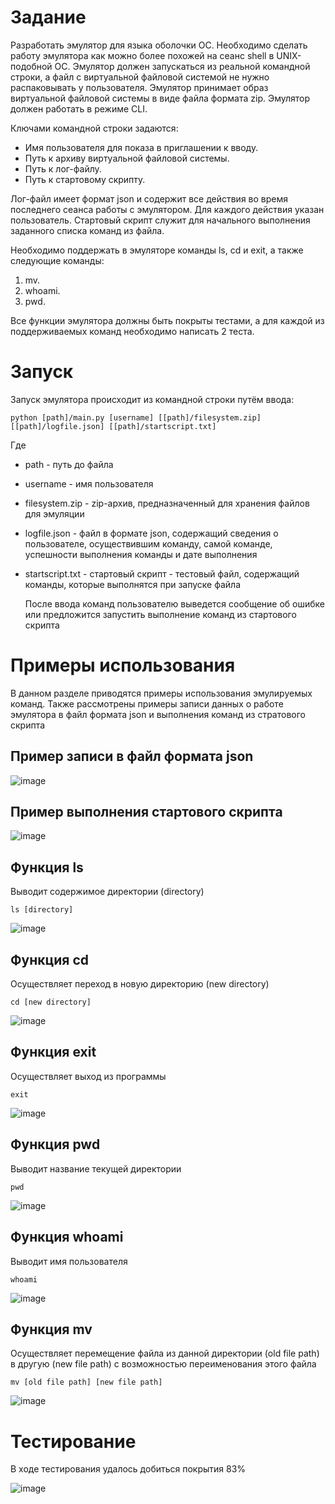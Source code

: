 # Задание
Разработать эмулятор для языка оболочки ОС. Необходимо сделать работу
эмулятора как можно более похожей на сеанс shell в UNIX-подобной ОС.
Эмулятор должен запускаться из реальной командной строки, а файл с
виртуальной файловой системой не нужно распаковывать у пользователя.
Эмулятор принимает образ виртуальной файловой системы в виде файла формата
zip. Эмулятор должен работать в режиме CLI.

Ключами командной строки задаются:
* Имя пользователя для показа в приглашении к вводу.
* Путь к архиву виртуальной файловой системы.
* Путь к лог-файлу.
* Путь к стартовому скрипту.

Лог-файл имеет формат json и содержит все действия во время последнего
сеанса работы с эмулятором. Для каждого действия указан пользователь.
Стартовый скрипт служит для начального выполнения заданного списка
команд из файла.

Необходимо поддержать в эмуляторе команды ls, cd и exit, а также
следующие команды:
1. mv.
2. whoami.
3. pwd.

Все функции эмулятора должны быть покрыты тестами, а для каждой из
поддерживаемых команд необходимо написать 2 теста.

# Запуск
Запуск эмулятора происходит из командной строки путём ввода:
```
python [path]/main.py [username] [[path]/filesystem.zip] [[path]/logfile.json] [[path]/startscript.txt]
```
Где
* path - путь до файла
* username - имя пользователя
* filesystem.zip - zip-архив, предназначенный для хранения файлов для эмуляции
* logfile.json - файл в формате json, содержащий сведения о пользователе, осуществившим команду, самой команде, успешности выполнения команды и дате выполнения
* startscript.txt - стартовый скрипт - тестовый файл, содержащий команды, которые выполнятся при запуске файла

  После ввода команд пользователю выведется сообщение об ошибке или предложится запустить выполнение команд из стартового скрипта

# Примеры использования

В данном разделе приводятся примеры использования эмулируемых команд. Также рассмотрены примеры записи данных о работе эмулятора в файл формата json и выполнения команд из стратового скрипта 

## Пример записи в файл формата json

![image](https://github.com/user-attachments/assets/f7e694c5-26c1-4fff-9a14-468aa80282b3)

## Пример выполнения стартового скрипта 

![image](https://github.com/user-attachments/assets/9536610b-61d6-4bd8-8b7d-e9489a5f193b)

## Функция ls

Выводит содержимое директории (directory)

```
ls [directory]
```

![image](https://github.com/user-attachments/assets/313a69ec-44da-448a-acc9-a745698051e9)

## Функция cd

Осуществляет переход в новую директорию (new directory)

```
cd [new directory]
```

![image](https://github.com/user-attachments/assets/672b9e2e-1e6d-4786-9535-4482f49cf981)

## Функция exit

Осуществляет выход из программы

```
exit
```

![image](https://github.com/user-attachments/assets/cf8e9e41-29da-4379-ac2f-c9cc655f0ef3)

## Функция pwd

Выводит название текущей директории

```
pwd
```

![image](https://github.com/user-attachments/assets/1cdf24aa-b6b5-41cc-a82b-04b9dc1007fa)

## Функция whoami

Выводит имя пользователя

```
whoami
```

![image](https://github.com/user-attachments/assets/28f45ad2-b014-4949-8f6a-67b538d679a8)

## Функция mv

Осуществляет перемещение файла из данной директории (old file path) в другую (new file path) с возможностью переименования этого файла

```
mv [old file path] [new file path]
```

![image](https://github.com/user-attachments/assets/a14075cd-7bb3-4069-bfcb-a82237a48630)


# Тестирование
В ходе тестирования удалось добиться покрытия 83%

![image](https://github.com/user-attachments/assets/279cdaec-b536-4db5-bb7a-32e52783cdef)

